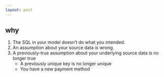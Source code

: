 ```yaml
---
layout: post
---
```


## why
1. The SQL in your model doesn’t do what you intended.
2. An assumption about your source data is wrong.
3. A previously-true assumption about your underlying source data is no longer true
    * A previously unique key is no longer unique
    * You have a new payment method


